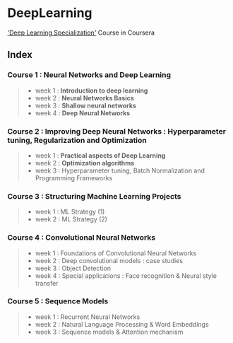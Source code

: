 # DeepLearning
['Deep Learning Specialization'](https://www.coursera.org/specializations/deep-learning#about) Course in Coursera

## Index

### Course 1 : Neural Networks and Deep Learning
> * week 1 : **Introduction to deep learning**
> * week 2 : **Neural Networks Basics**
> * week 3 : **Shallow neural networks**
> * week 4 : **Deep Neural Networks**

### Course 2 : Improving Deep Neural Networks : Hyperparameter tuning, Regularization and Optimization
> * week 1 : **Practical aspects of Deep Learning**
> * week 2 : **Optimization algorithms**
> * week 3 : Hyperparameter tuning, Batch Normalization and Programming Frameworks

### Course 3 : Structuring Machine Learning Projects
> * week 1 : ML Strategy (1)
> * week 2 : ML Strategy (2)

### Course 4 : Convolutional Neural Networks
> * week 1 : Foundations of Convolutional Neural Networks
> * week 2 : Deep convolutional models : case studies
> * week 3 : Object Detection
> * week 4 : Special applications : Face recognition & Neural style transfer

### Course 5 : Sequence Models
> * week 1 : Recurrent Neural Networks
> * week 2 : Natural Language Processing & Word Embeddings
> * week 3 : Sequence models & Attention mechanism

